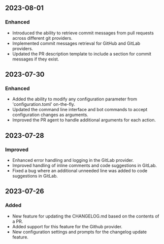 ## 2023-08-01

### Enhanced
- Introduced the ability to retrieve commit messages from pull requests across different git providers.
- Implemented commit messages retrieval for GitHub and GitLab providers.
- Updated the PR description template to include a section for commit messages if they exist.

## 2023-07-30

### Enhanced
- Added the ability to modify any configuration parameter from 'configuration.toml' on-the-fly.
- Updated the command line interface and bot commands to accept configuration changes as arguments.
- Improved the PR agent to handle additional arguments for each action.

## 2023-07-28

### Improved
- Enhanced error handling and logging in the GitLab provider.
- Improved handling of inline comments and code suggestions in GitLab.
- Fixed a bug where an additional unneeded line was added to code suggestions in GitLab.

## 2023-07-26

### Added
- New feature for updating the CHANGELOG.md based on the contents of a PR.
- Added support for this feature for the Github provider.
- New configuration settings and prompts for the changelog update feature.